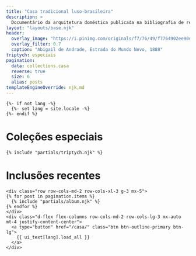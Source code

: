 ```yaml
---
title: "Casa tradicional luso-brasileira"
description: >
  Documentário da arquitetura doméstica publicada na bibliografia de referência
layout: "layouts/base.njk"
header:
  overlay_image: "https://i.pinimg.com/originals/f7/76/49/f7764902ee90d4fc48b6f795307bc366.jpg"
  overlay_filter: 0.7
  caption: "Abigail de Andrade, Estrada do Mundo Novo, 1888"
triptych: especiais
pagination:
  data: collections.casa
  reverse: true
  size: 6
  alias: posts
templateEngineOverride: njk,md
---
```


```{=html}
{%- if not lang -%}
  {%- set lang = site.locale -%}
{%- endif %}
````

# Coleções especiais #

```{=html}
{% include "partials/triptych.njk" %}
````

# Inclusões recentes #

```{=html}
<div class="row row-cols-md-2 row-cols-xl-3 g-3 mx-5">
{% for post in pagination.items %}
  {% include "partials/album.njk" %}
{% endfor %}
</div>
<div class="d-flex flex-columns row-cols-md-2 row-cols-lg-3 mx-auto mt-4 justify-content-center">
  <a type="button" href="/casa/" class="btn btn-outline-primary btn-lg">
    {{ ui_text[lang].load_all }}
  </a>
</div>
````
